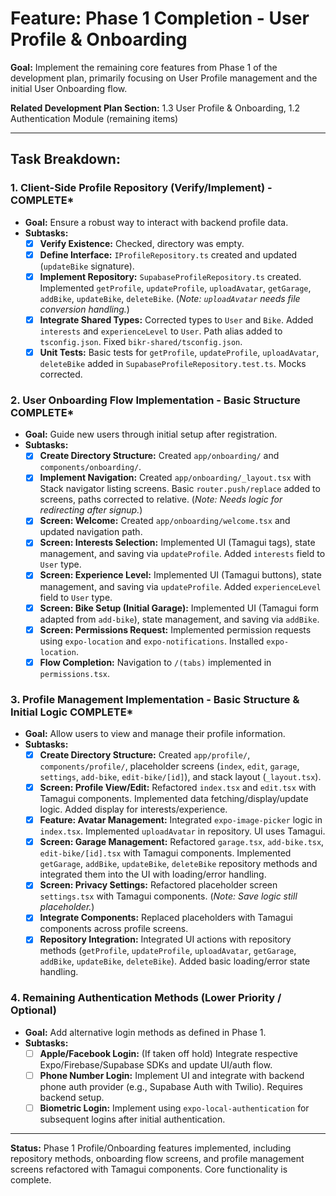 # Feature: Phase 1 Completion - User Profile & Onboarding

**Goal:** Implement the remaining core features from Phase 1 of the development plan, primarily focusing on User Profile management and the initial User Onboarding flow.

**Related Development Plan Section:** 1.3 User Profile & Onboarding, 1.2 Authentication Module (remaining items)

---

## Task Breakdown:

### 1. Client-Side Profile Repository (Verify/Implement) - COMPLETE*
   - **Goal:** Ensure a robust way to interact with backend profile data.
   - **Subtasks:**
     - [x] **Verify Existence:** Checked, directory was empty.
     - [x] **Define Interface:** `IProfileRepository.ts` created and updated (`updateBike` signature).
     - [x] **Implement Repository:** `SupabaseProfileRepository.ts` created. Implemented `getProfile`, `updateProfile`, `uploadAvatar`, `getGarage`, `addBike`, `updateBike`, `deleteBike`. (*Note: `uploadAvatar` needs file conversion handling.*)
     - [x] **Integrate Shared Types:** Corrected types to `User` and `Bike`. Added `interests` and `experienceLevel` to `User`. Path alias added to `tsconfig.json`. Fixed `bikr-shared/tsconfig.json`.
     - [x] **Unit Tests:** Basic tests for `getProfile`, `updateProfile`, `uploadAvatar`, `deleteBike` added in `SupabaseProfileRepository.test.ts`. Mocks corrected.

### 2. User Onboarding Flow Implementation - Basic Structure COMPLETE*
   - **Goal:** Guide new users through initial setup after registration.
   - **Subtasks:**
     - [x] **Create Directory Structure:** Created `app/onboarding/` and `components/onboarding/`.
     - [x] **Implement Navigation:** Created `app/onboarding/_layout.tsx` with Stack navigator listing screens. Basic `router.push/replace` added to screens, paths corrected to relative. (*Note: Needs logic for redirecting after signup.*)
     - [x] **Screen: Welcome:** Created `app/onboarding/welcome.tsx` and updated navigation path.
     - [x] **Screen: Interests Selection:** Implemented UI (Tamagui tags), state management, and saving via `updateProfile`. Added `interests` field to `User` type.
     - [x] **Screen: Experience Level:** Implemented UI (Tamagui buttons), state management, and saving via `updateProfile`. Added `experienceLevel` field to `User` type.
     - [x] **Screen: Bike Setup (Initial Garage):** Implemented UI (Tamagui form adapted from `add-bike`), state management, and saving via `addBike`.
     - [x] **Screen: Permissions Request:** Implemented permission requests using `expo-location` and `expo-notifications`. Installed `expo-location`.
     - [x] **Flow Completion:** Navigation to `/(tabs)` implemented in `permissions.tsx`.

### 3. Profile Management Implementation - Basic Structure & Initial Logic COMPLETE*
   - **Goal:** Allow users to view and manage their profile information.
   - **Subtasks:**
     - [x] **Create Directory Structure:** Created `app/profile/`, `components/profile/`, placeholder screens (`index`, `edit`, `garage`, `settings`, `add-bike`, `edit-bike/[id]`), and stack layout (`_layout.tsx`).
     - [x] **Screen: Profile View/Edit:** Refactored `index.tsx` and `edit.tsx` with Tamagui components. Implemented data fetching/display/update logic. Added display for interests/experience.
     - [x] **Feature: Avatar Management:** Integrated `expo-image-picker` logic in `index.tsx`. Implemented `uploadAvatar` in repository. UI uses Tamagui.
     - [x] **Screen: Garage Management:** Refactored `garage.tsx`, `add-bike.tsx`, `edit-bike/[id].tsx` with Tamagui components. Implemented `getGarage`, `addBike`, `updateBike`, `deleteBike` repository methods and integrated them into the UI with loading/error handling.
     - [x] **Screen: Privacy Settings:** Refactored placeholder screen `settings.tsx` with Tamagui components. (*Note: Save logic still placeholder.*)
     - [x] **Integrate Components:** Replaced placeholders with Tamagui components across profile screens.
     - [x] **Repository Integration:** Integrated UI actions with repository methods (`getProfile`, `updateProfile`, `uploadAvatar`, `getGarage`, `addBike`, `updateBike`, `deleteBike`). Added basic loading/error state handling.

### 4. Remaining Authentication Methods (Lower Priority / Optional)
   - **Goal:** Add alternative login methods as defined in Phase 1.
   - **Subtasks:**
     - [ ] **Apple/Facebook Login:** (If taken off hold) Integrate respective Expo/Firebase/Supabase SDKs and update UI/auth flow.
     - [ ] **Phone Number Login:** Implement UI and integrate with backend phone auth provider (e.g., Supabase Auth with Twilio). Requires backend setup.
     - [ ] **Biometric Login:** Implement using `expo-local-authentication` for subsequent logins after initial authentication.

---
**Status:** Phase 1 Profile/Onboarding features implemented, including repository methods, onboarding flow screens, and profile management screens refactored with Tamagui components. Core functionality is complete.
